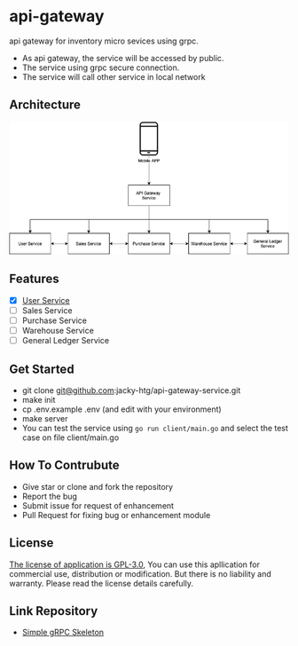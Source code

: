 # api-gateway
api gateway for inventory micro sevices using grpc.
- As api gateway, the service will be accessed by public. 
- The service using grpc secure connection.
- The service will call other service in local network

## Architecture
![Inventory Micro Services Arcgitecture](./inventory-micro-services.png)

## Features
- [X] [User Service](https://github.com/jacky-htg/user-service)
- [ ] Sales Service
- [ ] Purchase Service
- [ ] Warehouse Service
- [ ] General Ledger Service

## Get Started 
- git clone git@github.com:jacky-htg/api-gateway-service.git
- make init
- cp .env.example .env (and edit with your environment)
- make server
- You can test the service using `go run client/main.go` and select the test case on file client/main.go

## How To Contrubute
- Give star or clone and fork the repository
- Report the bug
- Submit issue for request of enhancement
- Pull Request for fixing bug or enhancement module 

## License
[The license of application is GPL-3.0](https://github.com/jacky-htg/api-gateway-service/blob/main/LICENSE), You can use this apllication for commercial use, distribution or modification. But there is no liability and warranty. Please read the license details carefully.

## Link Repository
- [Simple gRPC Skeleton](https://github.com/jacky-htg/grpc-skeleton)